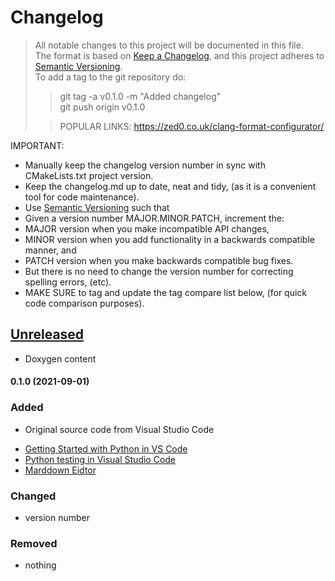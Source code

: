 # Changelog
> All notable changes to this project will be documented in this file.</br>
The format is based on [Keep a Changelog](https://keepachangelog.com/en/1.0.0/), and this project adheres to [Semantic Versioning](https://semver.org/spec/v2.0.0.html).</br>
> To add a tag to the git repository do:
> > git tag -a v0.1.0 -m "Added changelog"</br>
> > git push origin v0.1.0
> >
>
> > POPULAR LINKS:
> https://zed0.co.uk/clang-format-configurator/
>

IMPORTANT: 
- Manually keep the changelog version number in sync with CMakeLists.txt project version.<br>
- Keep the changelog.md up to date, neat and tidy, (as it is a convenient tool for code maintenance).<br>
- Use [Semantic Versioning](https://semver.org/spec/v2.0.0.html) such that<br>
- Given a version number MAJOR.MINOR.PATCH, increment the:<br>
- MAJOR version when you make incompatible API changes,<br>
- MINOR version when you add functionality in a backwards compatible manner, and<br>
- PATCH version when you make backwards compatible bug fixes. <br>
- But there is no need to change the version number for correcting spelling errors, (etc).<br>
- MAKE SURE to tag and update the tag compare list below, (for quick code comparison purposes).<br>

## [Unreleased]
- Doxygen content

#### 0.1.0 (2021-09-01)
### Added
- Original source code from Visual Studio Code
* [Getting Started with Python in VS Code](https://code.visualstudio.com/docs/python/python-tutorial)
* [Python testing in Visual Studio Code](https://code.visualstudio.com/docs/python/testing)
* [Marddown Eidtor](https://stackedit.io/app#)
### Changed
- version number
### Removed
- nothing

[Unreleased]: https://github.com/perryatdmg/basic_python/compare/v0.1.0..HEAD
[0.1.0]: https://github.com/perryatdmg/basic_python/compare/v0.0.0...v0.1.0
[0.0.0]: https://github.com/perryatdmg/basic_python
